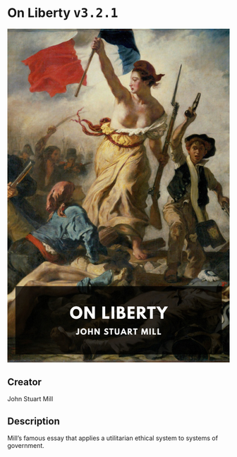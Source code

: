 
# On Liberty <kbd>v3.2.1</kbd>

<center>
  <img src="./cover-1024.jpg"/>
</center>

## Creator
John Stuart Mill

## Description
Mill’s famous essay that applies a utilitarian ethical system to systems of government.
